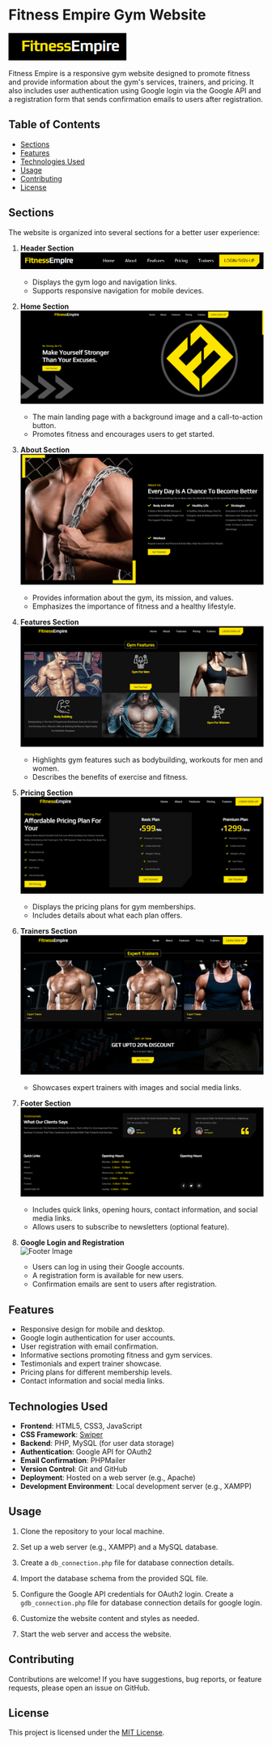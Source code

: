 # Fitness Empire Gym Website

![Fitness Empire Logo](/images/1.png)

Fitness Empire is a responsive gym website designed to promote fitness and provide information about the gym's services, trainers, and pricing. It also includes user authentication using Google login via the Google API and a registration form that sends confirmation emails to users after registration.

## Table of Contents

- [Sections](#sections)
- [Features](#features)
- [Technologies Used](#technologies-used)
- [Usage](#usage)
- [Contributing](#contributing)
- [License](#license)

## Sections

The website is organized into several sections for a better user experience:

1. **Header Section** <br>
   ![Header Image](/images/8.png)
   - Displays the gym logo and navigation links.
   - Supports responsive navigation for mobile devices.

2. **Home Section** <br>
   ![Home Image](/images/2.png)
   - The main landing page with a background image and a call-to-action button.
   - Promotes fitness and encourages users to get started.

3. **About Section** <br>
   ![About Image](/images/3.png)
   - Provides information about the gym, its mission, and values.
   - Emphasizes the importance of fitness and a healthy lifestyle.

4. **Features Section** <br>
   ![Features Image](/images/4.png)
   - Highlights gym features such as bodybuilding, workouts for men and women.
   - Describes the benefits of exercise and fitness.

5. **Pricing Section** <br>
   ![Pricing Image](/images/5.png)
   - Displays the pricing plans for gym memberships.
   - Includes details about what each plan offers.

6. **Trainers Section** <br>
   ![Trainers Image](/images/6.png)
   - Showcases expert trainers with images and social media links.

7. **Footer Section** <br>
   ![Footer Image](/images/7.png)
   - Includes quick links, opening hours, contact information, and social media links.
   - Allows users to subscribe to newsletters (optional feature).

8. **Google Login and Registration** <br>
    ![Footer Image](/images/9.png) 
    - Users can log in using their Google accounts.
    - A registration form is available for new users.
    - Confirmation emails are sent to users after registration.


## Features

- Responsive design for mobile and desktop.
- Google login authentication for user accounts.
- User registration with email confirmation.
- Informative sections promoting fitness and gym services.
- Testimonials and expert trainer showcase.
- Pricing plans for different membership levels.
- Contact information and social media links.

## Technologies Used

- **Frontend**: HTML5, CSS3, JavaScript
- **CSS Framework**: [Swiper](https://swiperjs.com/)
- **Backend**: PHP, MySQL (for user data storage)
- **Authentication**: Google API for OAuth2
- **Email Confirmation**: PHPMailer
- **Version Control**: Git and GitHub
- **Deployment**: Hosted on a web server (e.g., Apache)
- **Development Environment**: Local development server (e.g., XAMPP)

## Usage

1. Clone the repository to your local machine.

2. Set up a web server (e.g., XAMPP) and a MySQL database.

3. Create a `db_connection.php` file for database connection details.

4. Import the database schema from the provided SQL file.

5. Configure the Google API credentials for OAuth2 login. Create a `gdb_connection.php` file for database connection details for google login.

6. Customize the website content and styles as needed.

7. Start the web server and access the website.

## Contributing

Contributions are welcome! If you have suggestions, bug reports, or feature requests, please open an issue on GitHub.

## License

This project is licensed under the [MIT License](LICENSE).
